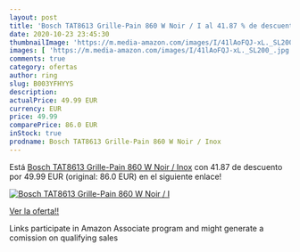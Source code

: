 ```yaml
---
layout: post
title: 'Bosch TAT8613 Grille-Pain 860 W Noir / I al 41.87 % de descuento'
date: 2020-10-23 23:45:30
thumbnailImage: 'https://m.media-amazon.com/images/I/41lAoFQJ-xL._SL200_.jpg'
images: [ 'https://m.media-amazon.com/images/I/41lAoFQJ-xL._SL200_.jpg' ]
comments: true
category: ofertas
author: ring
slug: B003YFHYYS
description:
actualPrice: 49.99 EUR
currency: EUR
price: 49.99
comparePrice: 86.0 EUR
inStock: true
prodname: Bosch TAT8613 Grille-Pain 860 W Noir / Inox
---
```


Está [Bosch TAT8613 Grille-Pain 860 W Noir / Inox](https://www.amazon.fr/dp/B003YFHYYS/?tag=tolees0d-21) con 41.87 de descuento por 49.99 EUR (original: 86.0 EUR) en el siguiente enlace!

[![Bosch TAT8613 Grille-Pain 860 W Noir / I](https://m.media-amazon.com/images/I/41lAoFQJ-xL._SL200_.jpg)](https://www.amazon.fr/dp/B003YFHYYS/?tag=tolees0d-21)

[Ver la oferta!!](https://www.amazon.fr/dp/B003YFHYYS/?tag=tolees0d-21)

Links participate in Amazon Associate program and might generate a comission on qualifying sales


